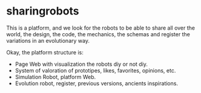 sharingrobots
=============

This is a platform, and we look for the robots to be able to share all over the world, the design, the code, the mechanics, the schemas and register the variations in an evolutionary way.


Okay, the platform structure is:

- Page Web with visualization the robots diy or not diy.
- System of valoration of prototipes, likes, favorites, opinions, etc.
- Simulation Robot, platform Web.
- Evolution robot, register, previous versions, ancients inspirations.
